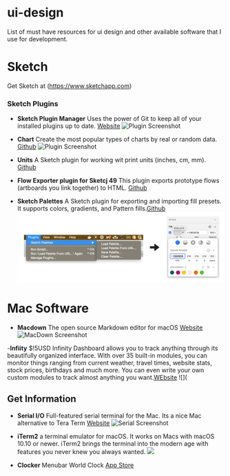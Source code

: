 # ui-design
List of must have resources for ui design and other available software that I use for development.

# Sketch
Get Sketch  at (https://www.sketchapp.com)
### Sketch Plugins
- **Sketch Plugin Manager**  Uses the power of Git to keep all of your installed plugins up to date. [Website](https://mludowise.github.io/Sketch-Plugin-Manager/)
![Plugin Screenshot](https://mludowise.github.io/Sketch-Plugin-Manager/img/catalog-view.png)

- **Chart** Create the most popular types of charts by real or random data. [Github](https://github.com/pavelkuligin/chart)
![Plugin Screenshot](https://raw.githubusercontent.com/pavelkuligin/chart/master/images/chart-2x.png)

- **Units** A Sketch plugin for working wit print units (inches, cm, mm). [Github](https://github.com/dploeger/sketch-plugin-units)
- **Flow Exporter plugin for Sketcj 49** This plugin exports prototype flows (artboards you link together) to HTML. [Github](https://github.com/romannurik/Sketch-FlowExporter)
- **Sketch Palettes** A Sketch plugin for exporting and importing fill presets. It supports colors, gradients, and Pattern fills.[Github](https://github.com/andrewfiorillo/sketch-palettes)
![Sketch PAlettes Screenshot](https://github.com/andrewfiorillo/sketch-palettes/blob/master/palettes.png)

# Mac Software
- **Macdown** The open source Markdown editor for macOS [Website](https://macdown.uranusjr.com/)
![MacDown Screenshot](http://d.pr/i/10UGP+)

-**Infiity** $!5USD  Infinity Dashboard allows you to track anything through its beautifully organized interface. With over 35 built-in modules, you can monitor things ranging from current weather, travel times, website stats, stock prices, birthdays and much more. You can even write your own custom modules to track almost anything you want.[WEbsite](https://fiplab.com/apps/infinity-dashboard-for-mac?ref=infinitydashboard.com)
![](

## Get Information 

- **Serial I/O** Full-featured serial terminal for the Mac. Its a nice Mac alternative to Tera Term [Website](https://www.decisivetactics.com/products/serial/)
![Serial Screenshot](https://www.decisivetactics.com/products/serial/img/emulation.png)

- **iTerm2** a terminal emulator for macOS. It works on Macs with macOS 10.10 or newer. iTerm2 brings the terminal into the modern age with features you never knew you always wanted.
![](https://www.iterm2.com/img/screenshots/256colors.png)

- **Clocker**  Menubar World Clock [App Store](https://itunes.apple.com/us/app/clocker-menubar-world-clock/id1056643111?mt=12)
